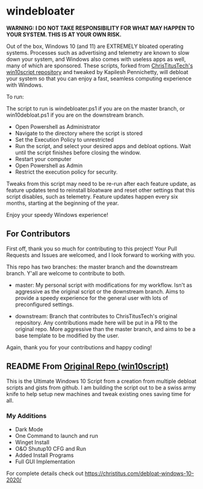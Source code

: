 # windebloater

**WARNING: I DO NOT TAKE RESPONSIBILITY FOR WHAT MAY HAPPEN TO YOUR SYSTEM. THIS IS AT YOUR OWN RISK.**

Out of the box, Windows 10 (and 11) are EXTREMELY bloated operating systems. Processes such as advertising and telemetry are known to slow down your system, and Windows also comes with useless apps as well, many of which are sponsored. These scripts, forked from [ChrisTitusTech's win10script repository](https://github.com/ChrisTitusTech/win10script) and tweaked by Kapilesh Pennichetty, will debloat your system so that you can enjoy a fast, seamless computing experience with Windows.

To run:

The script to run is windebloater.ps1 if you are on the master branch, or win10debloat.ps1 if you are on the downstream branch.

- Open Powershell as Administrator
- Navigate to the directory where the script is stored
- Set the Execution Policy to unrestricted
- Run the script, and select your desired apps and debloat options. Wait until the script finishes before closing the window.
- Restart your computer
- Open Powershell as Admin
- Restrict the execution policy for security.

Tweaks from this script may need to be re-run after each feature update, as feature updates tend to reinstall bloatware and reset other settings that this script disables, such as telemetry. Feature updates happen every six months, starting at the beginning of the year.

Enjoy your speedy Windows experience!

## For Contributors

First off, thank you so much for contributing to this project! Your Pull Requests and Issues are welcomed, and I look forward to working with you.

This repo has two branches: the master branch and the downstream branch. Y'all are welcome to contribute to both.

- master: My personal script with modifications for my workflow. Isn't as aggressive as the original script or the downstream branch. Aims to provide a speedy experience for the general user with lots of preconfigured settings.

- downstream: Branch that contributes to ChrisTitusTech's original repository. Any contributions made here will be put in a PR to the original repo. More aggressive than the master branch, and aims to be a base template to be modified by the user.

Again, thank you for your contributions and happy coding!

## README From [Original Repo (win10script)](https://github.com/ChrisTitusTech/win10script)
This is the Ultimate Windows 10 Script from a creation from multiple debloat scripts and gists from github. I am building the script out to be a swiss army knife to help setup new machines and tweak existing ones saving time for all. 

### My Additions

- Dark Mode
- One Command to launch and run
- Winget Install
- O&O Shutup10 CFG and Run
- Added Install Programs
- Full GUI Implementation

For complete details check out https://christitus.com/debloat-windows-10-2020/
